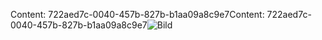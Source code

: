 <span data-ttu-id="93dd2-101">Content: 722aed7c-0040-457b-827b-b1aa09a8c9e7</span><span class="sxs-lookup"><span data-stu-id="93dd2-101">Content: 722aed7c-0040-457b-827b-b1aa09a8c9e7</span></span>![Bild](581eba56-ea78-4d6e-85b3-d4f97f3bec30.png)
